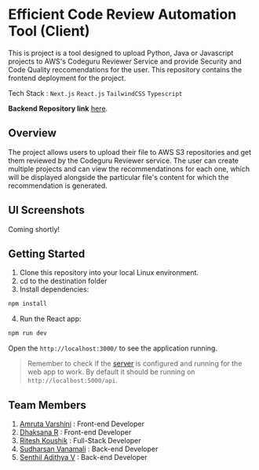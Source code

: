 # Efficient Code Review Automation Tool (Client) 
This is project is a tool designed to upload Python, Java or Javascript projects to AWS's Codeguru Reviewer Service and provide Security and Code Quality reccomendations for the user.
This repository contains the frontend deployment for the project.

Tech Stack : `Next.js` `React.js` `TailwindCSS` `Typescript` 

**Backend Repository link** [here](https://github.com/IAmRiteshKoushik/coderev-bk).

## Overview
The project allows users to upload their file to AWS S3 repositories and get 
them reviewed by the Codeguru Reviewer service. The user can create multiple 
projects and can view the recommendatinons for each one, which will be displayed 
alongside the particular file's content for which the recommendation is 
generated.

## UI Screenshots
Coming shortly!

## Getting Started
1. Clone this repository into your local Linux environment.
2. cd to the destination folder
3. Install dependencies:

```bash
npm install
```
4. Run the React app:
```bash
npm run dev
```
Open the `http://localhost:3000/` to see the application running.

>Remember to check if the [server](https://github.com/IAmRiteshKoushik/coderev-bk) is configured and running for the web app to work. By default it should be running
on `http://localhost:5000/api`.

## Team Members

1. [Amruta Varshini](https://github.com/varshiniert) : Front-end Developer
2. [Dhaksana R](https://github.com/Dhaksana) : Front-end Developer
3. [Ritesh Koushik](https://github.com/IAmRiteshKoushik) : Full-Stack Developer
4. [Sudharsan Vanamali](https://github.com/Astrasv) : Back-end Developer
5. [Senthil Adithya V](https://github.com/a-dithya04) : Back-end Developer
